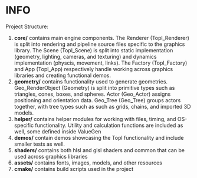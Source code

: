 # INFO

Project Structure:

1. **core/** contains main engine components. The Renderer (Topl_Renderer) is split into rendering and pipeline source files specific to the graphics library. The Scene (Topl_Scene) is split into static implementation (geometry, lighting, cameras, and texturing) and dynamics implementation (physcis, movement, links). The Factory (Topl_Factory) and App (Topl_App) respectively handle working across graphics libraries and creating functional demos.
2. **geometry/** contains functionality used to generate geometries. Geo_RenderObject (Geometry) is split into primitive types such as triangles, cones, boxes, and spheres. Actor (Geo_Actor) assigns positioning and orientation data. Geo_Tree (Geo_Tree) groups actors together, with tree types such as such as grids, chains, and imported 3D models.
3. **helper/** contains helper modules for working with files, timing, and OS-specific functionality. Utility and calculation functions are included as well, some defined inside ValueGen
4. **demos/** contain demos showcasing the Topl functionality and include smaller tests as well.
5. **shaders/** contains both hlsl and glsl shaders and common  that can be used across graphics libraries
6. **assets/** contains fonts, images, models, and other resources
7. **cmake/** contains build scripts used in the project